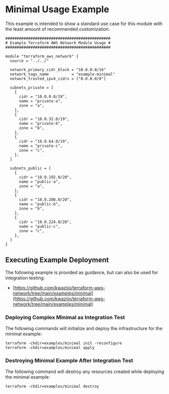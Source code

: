 # Minimal Usage Example

This example is intended to show a standard use case for this module with the least amount of recommended customization.

```HCL
##############################################
# Example Terraform AWS Network Module Usage #
##############################################

module "terraform_aws_network" {
  source = "../../"

  network_primary_cidr_block = "10.0.0.0/16"
  network_tags_name          = "example-minimal"
  network_trusted_ipv4_cidrs = ["0.0.0.0/0"]

  subnets_private = [
    {
      cidr = "10.0.0.0/19",
      name = "private-a",
      zone = "a",
    },
    {
      cidr = "10.0.32.0/19",
      name = "private-b",
      zone = "b",
    },
    {
      cidr = "10.0.64.0/19",
      name = "private-c",
      zone = "c",
    },
  ]

  subnets_public = [
    {
      cidr = "10.0.192.0/20",
      name = "public-a",
      zone = "a",
    },
    {
      cidr = "10.0.208.0/20",
      name = "public-b",
      zone = "b",
    },
    {
      cidr = "10.0.224.0/20",
      name = "public-c",
      zone = "c",
    },
  ]
}
```

## Executing Example Deployment

The following example is provided as guidance, but can also be used for integration testing:

* [https://github.com/kwaziio/terraform-aws-network/tree/main/examples/minimal](https://github.com/kwaziio/terraform-aws-network/tree/main/examples/minimal)

### Deploying Complex Minimal as Integration Test

The following commands will initialize and deploy the infrastructure for the minimal example:

```SHELL
terraform -chdir=examples/minimal init -reconfigure
terraform -chdir=examples/minimal apply
```

### Destroying Minimal Example After Integration Test

The following command will destroy any resources created while deploying the minimal example:

```SHELL
terraform -chdir=examples/minimal destroy
```
